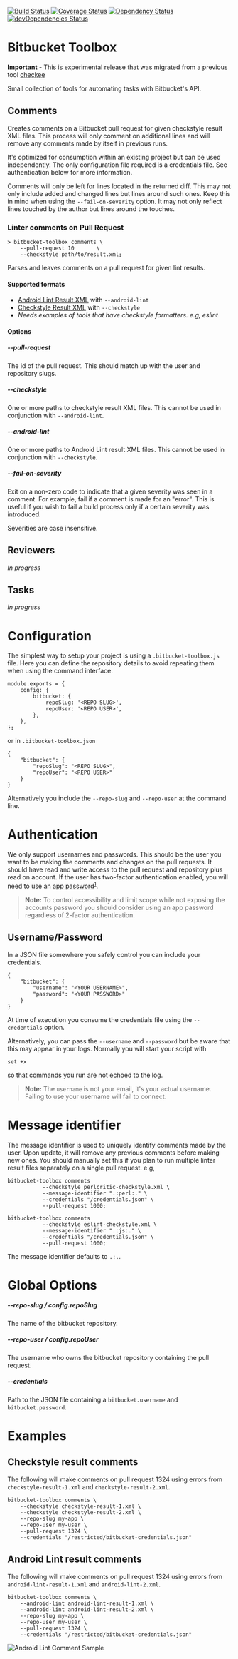 [![Build Status](https://travis-ci.org/KurtWagner/bitbucket-toolbox.svg?branch=master)](https://travis-ci.org/KurtWagner/bitbucket-toolbox) [![Coverage Status](https://coveralls.io/repos/github/KurtWagner/bitbucket-toolbox/badge.svg?branch=master)](https://coveralls.io/github/KurtWagner/bitbucket-toolbox?branch=master) [![Dependency Status](https://david-dm.org/kurtwagner/bitbucket-toolbox.svg)](https://david-dm.org/kurtwagner/bitbucket-toolbox) [![devDependencies Status](https://david-dm.org/kurtwagner/bitbucket-toolbox/dev-status.svg)](https://david-dm.org/kurtwagner/bitbucket-toolbox?type=dev)

# Bitbucket Toolbox

**Important** - This is experimental release that was migrated from a previous tool [checkee](https://github.com/kurtwagner/checkee)

Small collection of tools for automating tasks with Bitbucket's API.

## Comments

Creates comments on a Bitbucket pull request for given checkstyle result XML files. This process will only comment on additional lines and will remove any comments made by itself in previous runs.

It's optimized for consumption within an existing project but can be used independently. The only configuration file required is a credentials file. See authentication below for more information.

Comments will only be left for lines located in the returned diff. This may not only include added and changed lines but lines around such ones. Keep this in mind when using the `--fail-on-severity` option. It may not only reflect lines touched by the author but lines around the touches.

### Linter comments on Pull Request 

```
> bitbucket-toolbox comments \
	--pull-request 10       \
	--checkstyle path/to/result.xml;
```

Parses and leaves comments on a pull request for given lint results.

#### Supported formats

* [Android Lint Result XML](http://tools.android.com/tips/lint) with `--android-lint`
* [Checkstyle Result XML](http://checkstyle.sourceforge.net/) with `--checkstyle`
 * _Needs examples of tools that have checkstyle formatters. e.g, eslint_ 

#### Options

##### --pull-request

The id of the pull request. This should match up with the user and repository slugs.

##### --checkstyle

One or more paths to checkstyle result XML files. This cannot be used in conjunction with `--android-lint`.

##### --android-lint

One or more paths to Android Lint result XML files. This cannot be used in conjunction with `--checkstyle`.

##### --fail-on-severity

Exit on a non-zero code to indicate that a given severity was seen in a comment. For example, fail if a comment is made for an "error". This is useful if you wish to fail a build process only if a certain severity was introduced.

Severities are case insensitive.

## Reviewers

_In progress_

## Tasks

_In progress_

# Configuration

The simplest way to setup your project is using a `.bitbucket-toolbox.js` file. Here you can define the repository details to avoid repeating them when using the command interface.

```
module.exports = {
	config: {
		bitbucket: {
			repoSlug: '<REPO SLUG>',
			repoUser: '<REPO USER>',
		},
	},
};
```

or in `.bitbucket-toolbox.json`

```
{
	"bitbucket": {
		"repoSlug": "<REPO SLUG>",
		"repoUser": "<REPO USER>"
	}
}
```

Alternatively you include the `--repo-slug` and `--repo-user` at the command line.


# Authentication

We only support usernames and passwords. This should be the user you want to be making the comments and changes on the pull requests. It should have read and write access to the pull request and repository plus read on account. If the user has two-factor authentication enabled, you will need to use an [app password](https://confluence.atlassian.com/bitbucket/app-passwords-828781300.html)<sup>[1](https://blog.bitbucket.org/2016/06/06/app-passwords-bitbucket-cloud/)</sup>.

> **Note:** To control accessibility and limit scope while not exposing the accounts password you should consider using an app password regardless of 2-factor authentication.

## Username/Password

In a JSON file somewhere you safely control you can include your credentials.

```
{
	"bitbucket": {
		"username": "<YOUR USERNAME>",
		"password": "<YOUR PASSWORD>"
	}
}
```

At time of execution you consume the credentials file using the `--credentials` option.

Alternatively, you can pass the `--username` and `--password` but be aware that this may appear in your logs. Normally you will start your script with

```
set +x
```

so that commands you run are not echoed to the log.

> **Note:** The `username` is not your email, it's your actual username. Failing to use your username will fail to connect.

# Message identifier

The message identifier is used to uniquely identify comments made by the user. Upon update, it will remove any previous comments before making new ones. You should manually set this if you plan to run multiple linter result files separately on a single pull request. e.g,

```
bitbucket-toolbox comments
           --checkstyle perlcritic-checkstyle.xml \
           --message-identifier ".:perl:." \
           --credentials "/credentials.json" \
           --pull-request 1000;

bitbucket-toolbox comments
           --checkstyle eslint-checkstyle.xml \
           --message-identifier ".:js:." \
           --credentials "/credentials.json" \
           --pull-request 1000;
```	

The message identifier defaults to `.:.`.

# Global Options

##### --repo-slug / config.repoSlug

The name of the bitbucket repository.

##### --repo-user / config.repoUser

The username who owns the bitbucket repository containing the pull request.

##### --credentials

Path to the JSON file containing a `bitbucket.username` and `bitbucket.password`.

# Examples

## Checkstyle result comments

The following will make comments on pull request 1324 using errors from `checkstyle-result-1.xml` and `checkstyle-result-2.xml`.

```
bitbucket-toolbox comments \
	--checkstyle checkstyle-result-1.xml \
	--checkstyle checkstyle-result-2.xml \
	--repo-slug my-app \
	--repo-user my-user \
	--pull-request 1324 \
	--credentials "/restricted/bitbucket-credentials.json"
```

## Android Lint result comments

The following will make comments on pull request 1324 using errors from `android-lint-result-1.xml` and `android-lint-2.xml`.

```
bitbucket-toolbox comments \
	--android-lint android-lint-result-1.xml \
	--android-lint android-lint-result-2.xml \
	--repo-slug my-app \
	--repo-user my-user \
	--pull-request 1324 \
	--credentials "/restricted/bitbucket-credentials.json"
```
![Android Lint Comment Sample](/screenshots/android-sample-comment.png)
